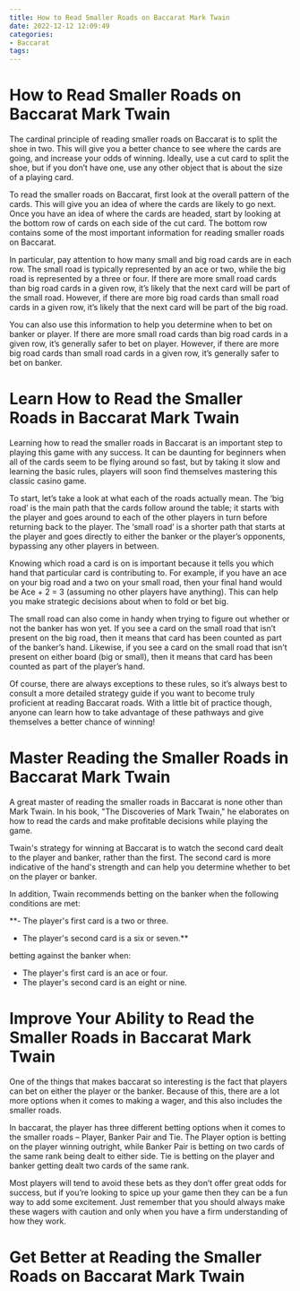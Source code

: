 ```yaml
---
title: How to Read Smaller Roads on Baccarat Mark Twain
date: 2022-12-12 12:09:49
categories:
- Baccarat
tags:
---
```



#  How to Read Smaller Roads on Baccarat Mark Twain

The cardinal principle of reading smaller roads on Baccarat is to split the shoe in two. This will give you a better chance to see where the cards are going, and increase your odds of winning. Ideally, use a cut card to split the shoe, but if you don’t have one, use any other object that is about the size of a playing card.

To read the smaller roads on Baccarat, first look at the overall pattern of the cards. This will give you an idea of where the cards are likely to go next. Once you have an idea of where the cards are headed, start by looking at the bottom row of cards on each side of the cut card. The bottom row contains some of the most important information for reading smaller roads on Baccarat.

In particular, pay attention to how many small and big road cards are in each row. The small road is typically represented by an ace or two, while the big road is represented by a three or four. If there are more small road cards than big road cards in a given row, it’s likely that the next card will be part of the small road. However, if there are more big road cards than small road cards in a given row, it’s likely that the next card will be part of the big road.

You can also use this information to help you determine when to bet on banker or player. If there are more small road cards than big road cards in a given row, it’s generally safer to bet on player. However, if there are more big road cards than small road cards in a given row, it’s generally safer to bet on banker.

#  Learn How to Read the Smaller Roads in Baccarat Mark Twain

Learning how to read the smaller roads in Baccarat is an important step to playing this game with any success. It can be daunting for beginners when all of the cards seem to be flying around so fast, but by taking it slow and learning the basic rules, players will soon find themselves mastering this classic casino game.

To start, let’s take a look at what each of the roads actually mean. The ‘big road’ is the main path that the cards follow around the table; it starts with the player and goes around to each of the other players in turn before returning back to the player. The ‘small road’ is a shorter path that starts at the player and goes directly to either the banker or the player’s opponents, bypassing any other players in between.

Knowing which road a card is on is important because it tells you which hand that particular card is contributing to. For example, if you have an ace on your big road and a two on your small road, then your final hand would be Ace + 2 = 3 (assuming no other players have anything). This can help you make strategic decisions about when to fold or bet big.

The small road can also come in handy when trying to figure out whether or not the banker has won yet. If you see a card on the small road that isn’t present on the big road, then it means that card has been counted as part of the banker’s hand. Likewise, if you see a card on the small road that isn’t present on either board (big or small), then it means that card has been counted as part of the player’s hand.

Of course, there are always exceptions to these rules, so it’s always best to consult a more detailed strategy guide if you want to become truly proficient at reading Baccarat roads. With a little bit of practice though, anyone can learn how to take advantage of these pathways and give themselves a better chance of winning!

#  Master Reading the Smaller Roads in Baccarat Mark Twain

A great master of reading the smaller roads in Baccarat is none other than Mark Twain. In his book, "The Discoveries of Mark Twain," he elaborates on how to read the cards and make profitable decisions while playing the game.

Twain's strategy for winning at Baccarat is to watch the second card dealt to the player and banker, rather than the first. The second card is more indicative of the hand's strength and can help you determine whether to bet on the player or banker.

In addition, Twain recommends betting on the banker when the following conditions are met:

**- The player's first card is a two or three.
- The player's second card is a six or seven.**

 betting against the banker when:
- The player's first card is an ace or four.
- The player's second card is an eight or nine.

#  Improve Your Ability to Read the Smaller Roads in Baccarat Mark Twain

One of the things that makes baccarat so interesting is the fact that players can bet on either the player or the banker. Because of this, there are a lot more options when it comes to making a wager, and this also includes the smaller roads.

In baccarat, the player has three different betting options when it comes to the smaller roads – Player, Banker Pair and Tie. The Player option is betting on the player winning outright, while Banker Pair is betting on two cards of the same rank being dealt to either side. Tie is betting on the player and banker getting dealt two cards of the same rank.

Most players will tend to avoid these bets as they don’t offer great odds for success, but if you’re looking to spice up your game then they can be a fun way to add some excitement. Just remember that you should always make these wagers with caution and only when you have a firm understanding of how they work.

#  Get Better at Reading the Smaller Roads on Baccarat Mark Twain

